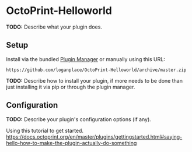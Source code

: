 # OctoPrint-Helloworld

**TODO:** Describe what your plugin does.

## Setup

Install via the bundled [Plugin Manager](https://docs.octoprint.org/en/master/bundledplugins/pluginmanager.html)
or manually using this URL:

    https://github.com/loganplace/OctoPrint-Helloworld/archive/master.zip

**TODO:** Describe how to install your plugin, if more needs to be done than just installing it via pip or through
the plugin manager.

## Configuration


**TODO:** Describe your plugin's configuration options (if any).



Using this tutorial to get started. 
https://docs.octoprint.org/en/master/plugins/gettingstarted.html#saying-hello-how-to-make-the-plugin-actually-do-something